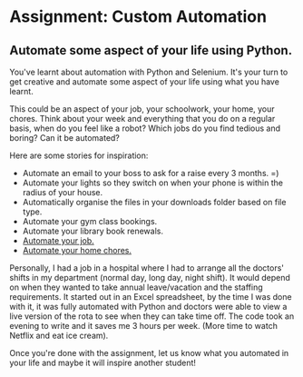 
# Assignment: Custom Automation

## Automate some aspect of your life using Python.


You've learnt about automation with Python and Selenium. It's your turn to get creative and automate some aspect of your life using what you have learnt.

This could be an aspect of your job, your schoolwork, your home, your chores. Think about your week and everything that you do on a regular basis, when do you feel like a robot? Which jobs do you find tedious and boring? Can it be automated?

Here are some stories for inspiration:

- Automate an email to your boss to ask for a raise every 3 months. =)
- Automate your lights so they switch on when your phone is within the radius of your house.
- Automatically organise the files in your downloads folder based on file type.
- Automate your gym class bookings.
- Automate your library book renewals.
- [Automate your job.](https://www.reddit.com/r/learnpython/comments/boywle/what_work_activity_have_you_automated/)
- [Automate your home chores.](https://www.reddit.com/r/Python/comments/9lp1mn/so_what_have_you_automated_at_home/)

Personally, I had a job in a hospital where I had to arrange all the doctors' shifts in my department (normal day, long day, night shift). It would depend on when they wanted to take annual leave/vacation and the staffing requirements. It started out in an Excel spreadsheet, by the time I was done with it, it was fully automated with Python and doctors were able to view a live version of the rota to see when they can take time off. The code took an evening to write and it saves me 3 hours per week. (More time to watch Netflix and eat ice cream).

Once you're done with the assignment, let us know what you automated in your life and maybe it will inspire another student!
